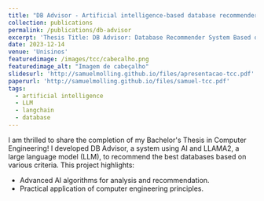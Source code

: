 ```yaml
---
title: "DB Advisor - Artificial intelligence-based database recommender"
collection: publications
permalink: /publications/db-advisor
excerpt: 'Thesis Title: DB Advisor: Database Recommender System Based on Artificial Intelligence. I developed DB Advisor, a system using AI and LLAMA2, a large language model (LLM), to recommend the best databases based on various criteria.'
date: 2023-12-14
venue: 'Unisinos'
featuredimage: /images/tcc/cabecalho.png
featuredimage_alt: "Imagem de cabeçalho"
slidesurl: 'http://samuelmolling.github.io/files/apresentacao-tcc.pdf'
paperurl: 'http://samuelmolling.github.io/files/samuel-tcc.pdf'
tags:
  - artificial intelligence
  - LLM
  - langchain
  - database
---
```

I am thrilled to share the completion of my Bachelor's Thesis in Computer Engineering! I developed DB Advisor, a system using AI and LLAMA2, a large language model (LLM), to recommend the best databases based on various criteria. This project highlights:

- Advanced AI algorithms for analysis and recommendation.
- Practical application of computer engineering principles.
